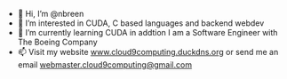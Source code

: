 - 👋 Hi, I’m @nbreen
- 👀 I’m interested in CUDA, C based languages and backend webdev
- 🌱 I’m currently learning CUDA in addtion I am a Software Engineer with The Boeing Company
- 📫 Visit my website www.cloud9computing.duckdns.org or send me an email webmaster.cloud9computing@gmail.com

